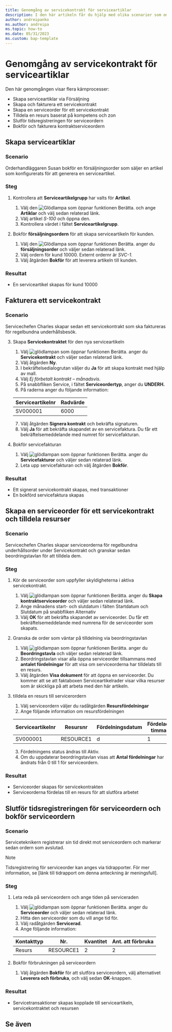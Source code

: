 ```yaml
---
title: Genomgång av servicekontrakt för serviceartiklar
description: I den här artikeln får du hjälp med olika scenarier som omfattar serviceartiklar och avtal.
author: andreipanko
ms.author: andreipa
ms.topic: how-to
ms.date: 05/31/2023
ms.custom: bap-template
---
```


# Genomgång av servicekontrakt för serviceartiklar

Den här genomgången visar flera kärnprocesser:

- Skapa serviceartiklar via Försäljning
- Skapa och fakturera ett servicekontrakt
- Skapa en serviceorder för ett servicekontrakt
- Tilldela en resurs baserat på kompetens och zon
- Slutför tidsregistreringen för serviceordern
- Bokför och fakturera kontraktserviceordern

## Skapa serviceartiklar

### Scenario  

Orderhandläggaren Susan bokför en försäljningsorder som säljer en artikel som konfigurerats för att generera en serviceartikel.  

### Steg

1. Kontrollera att **Serviceartikelgrupp** har valts för **Artikel**.
   
    1. Välj den ![Glödlampa som öppnar funktionen Berätta.](../../media/ui-search/search_small.png "Berätta vad du vill göra") och ange **Artiklar** och välj sedan relaterad länk.  
    2. Välj artikel *S-100* och öppna den.
    3. Kontrollera värdet i fältet **Serviceartikelgrupp**.
       
2. Bokför **försäljningsordern** för att skapa serviceartikeln för kunden.  

    1. Välj den ![Glödlampa som öppnar funktionen Berätta.](../../media/ui-search/search_small.png "Berätta vad du vill göra") anger du **försäljningsorder** och väljer sedan relaterad länk.  
    2. Välj ordern för kund 10000. Externt ordernr är *SVC-1*.
    3. Välj åtgärden **Bokför** för att leverera artikeln till kunden.

### Resultat

- En serviceartikel skapas för kund 10000

##  Fakturera ett servicekontrakt

### Scenario

Servicechefen Charles skapar sedan ett servicekontrakt som ska faktureras för regelbundna underhållsbesök.

3. Skapa **Servicekontraktet** för den nya serviceartikeln
    1. Välj ![glödlampan som öppnar funktionen Berätta.](../../media/ui-search/search_small.png "Berätta vad du vill göra") anger du **Servicekontrakt** och väljer sedan relaterad länk.
    2. Välj åtgärden **Ny**.  
    3. I bekräftelsedialogrutan väljer du **Ja** för att skapa kontrakt med hjälp av mall. 
    4. Välj *Ej förbetalt kontrakt – månadsvis*.
    5. På snabbfliken Service, i fältet **Serviceordertyp**, anger du **UNDERH.**
    6. På raderna anger du följande information:

    |Serviceartikelnr|Radvärde|  
    |----------------|----------|  
    |SV000001|6000|

    7. Välj åtgärden **Signera kontrakt** och bekräfta signaturen.
    8. Välj **Ja** för att bekräfta skapandet av en servicefaktura. Du får ett bekräftelsemeddelande med numret för servicefakturan.

3. Bokför servicefakturan
   1. Välj ![glödlampan som öppnar funktionen Berätta.](../../media/ui-search/search_small.png "Berätta vad du vill göra") anger du **Servicefakturor** och väljer sedan relaterad länk.
   2. Leta upp servicefakturan och välj åtgärden **Bokför**.

### Resultat

- Ett signerat servicekontrakt skapas, med transaktioner
- En bokförd servicefaktura skapas

## Skapa en serviceorder för ett servicekontrakt och tilldela resurser

### Scenario  

Servicechefen Charles skapar serviceorderna för regelbundna underhållsorder under Servicekontrakt och granskar sedan beordringstavlan för att tilldela dem.

### Steg

1. Kör de serviceorder som uppfyller skyldigheterna i aktiva servicekontrakt.
   1. Välj ![glödlampan som öppnar funktionen Berätta.](../../media/ui-search/search_small.png "Berätta vad du vill göra") anger du **Skapa kontraktserviceorder** och väljer sedan relaterad länk.
   2. Ange månadens start- och slutdatum i fälten Startdatum och Slutdatum på snabbfliken Alternativ
   3. Välj **OK** för att bekräfta skapandet av serviceorder. Du får ett bekräftelsemeddelande med numrena för de serviceorder som skapats.

2. Granska de order som väntar på tilldelning via beordringstavlan
   1. Välj ![glödlampan som öppnar funktionen Berätta.](../../media/ui-search/search_small.png "Berätta vad du vill göra") anger du **Beordringstavla** och väljer sedan relaterad länk.
   2. Beordringstavlan visar alla öppna serviceorder tillsammans med **antalet fördelningar** för att visa om serviceorderna har tilldelats till en resurs.
   3. Välj åtgärden **Visa dokument** för att öppna en serviceorder.  Du kommer att se att faktaboxen Serviceartikelrader visar vilka resurser som är skickliga på att arbeta med den här artikeln.

3. tilldela en resurs till servicerordern
   1. Välj serviceordern väljer du radåtgärden **Resursfördelningar**
   2. Ange följande information om resursfördelningen

    |Serviceartikelnr|Resursnr|Fördelningsdatum|Fördelade timmar|
    |----------------|------------|---------------|---------------|  
    |SV000001|RESOURCE1|d|1|

    3. Fördelningens status ändras till Aktiv.
    4. Om du uppdaterar beordringstavlan visas att **Antal fördelningar** har ändrats från 0 till 1 för serviceordern.

### Resultat

- Serviceorder skapas för servicekontrakten
- Serviceorderna fördelas till en resurs för att slutföra arbetet

## Slutför tidsregistreringen för serviceordern och bokför serviceordern

### Scenario  

Serviceteknikern registrerar sin tid direkt mot serviceordern och markerar sedan ordern som avslutad.

> [!NOTE]
> Tidsregistrering för serviceorder kan anges via tidrapporter. För mer information, se [länk till tidrapport om denna anteckning är meningsfull].

### Steg

1. Leta reda på serviceordern och ange tiden på serviceraden
   1. Välj ![glödlampan som öppnar funktionen Berätta.](../../media/ui-search/search_small.png "Berätta vad du vill göra") anger du **Serviceorder** och väljer sedan relaterad länk.
   2. Hitta den serviceorder som du vill ange tid för.
   3. Välj radåtgärden **Servicerad**.
   4. Ange följande information:

    |Kontakttyp|Nr.|Kvantitet|Ant. att förbruka|
    |----|---|--------|--------|   
    |Resurs|RESOURCE1|2|2|

2. Bokför förbrukningen på serviceordern
   1. Välj åtgärden **Bokför** för att slutföra serviceordern, välj alternativet **Leverera och förbruka**, och välj sedan **OK**-knappen.

### Resultat

- Servicetransaktioner skapas kopplade till serviceartikeln, servicekontraktet och resursen

## Se även
